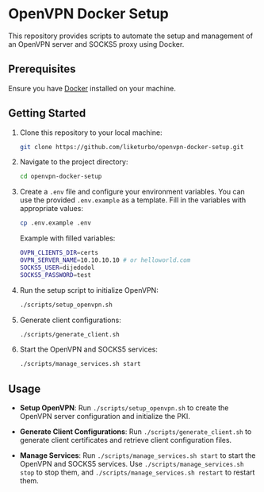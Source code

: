 # OpenVPN Docker Setup

This repository provides scripts to automate the setup and management of an OpenVPN server and SOCKS5 proxy using Docker.

## Prerequisites

Ensure you have [Docker](https://www.docker.com/get-started/) installed on your machine.

## Getting Started

1. Clone this repository to your local machine:

   ```bash
   git clone https://github.com/liketurbo/openvpn-docker-setup.git
   ```

2. Navigate to the project directory:

   ```bash
   cd openvpn-docker-setup
   ```

3. Create a `.env` file and configure your environment variables. You can use the provided `.env.example` as a template. Fill in the variables with appropriate values:

   ```bash
   cp .env.example .env
   ```

   Example with filled variables:

   ```bash
   OVPN_CLIENTS_DIR=certs
   OVPN_SERVER_NAME=10.10.10.10 # or helloworld.com
   SOCKS5_USER=dijedodol
   SOCKS5_PASSWORD=test
   ```

4. Run the setup script to initialize OpenVPN:

   ```bash
   ./scripts/setup_openvpn.sh
   ```

5. Generate client configurations:

   ```bash
   ./scripts/generate_client.sh
   ```

6. Start the OpenVPN and SOCKS5 services:

   ```bash
   ./scripts/manage_services.sh start
   ```

## Usage

- **Setup OpenVPN**: Run `./scripts/setup_openvpn.sh` to create the OpenVPN server configuration and initialize the PKI.

- **Generate Client Configurations**: Run `./scripts/generate_client.sh` to generate client certificates and retrieve client configuration files.

- **Manage Services**: Run `./scripts/manage_services.sh start` to start the OpenVPN and SOCKS5 services. Use `./scripts/manage_services.sh stop` to stop them, and `./scripts/manage_services.sh restart` to restart them.
